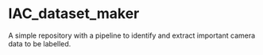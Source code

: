 # IAC_dataset_maker
A simple repository with a pipeline to identify and extract important camera data to be labelled.
